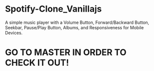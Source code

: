 # Spotify-Clone_Vanillajs
A simple music player with a Volume Button, Forward/Backward Button, Seekbar, Pause/Play Button, Albums, and Responsiveness for Mobile Devices.
# GO TO MASTER IN ORDER TO CHECK IT OUT!
